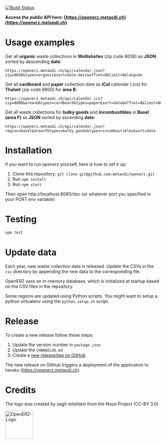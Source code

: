 [![Build Status](https://github.com/metaodi/openerz/workflows/Build%20OpenERZ/badge.svg)](https://github.com/metaodi/openerz/actions?query=workflow%3A%22Build+OpenERZ%22)

**Access the public API here: [https://openerz.metaodi.ch](https://openerz.metaodi.ch)**

Usage examples
==============

Get all **organic** waste collections in **Wollishofen** (zip code 8038) as **JSON** sorted by descending **date**:

```
https://openerz.metaodi.ch/api/calendar.json?zip=8038&types=organic&sort=date:desc&offset=0&limit=0&lang=de
```

Get all **cardboard** and **paper** collection date as **iCal** calendar (.ics) for **Thalwil** (zip code 8800) for **area B**:

```
https://openerz.metaodi.ch/api/calendar.ics?zip=8800&area=b&types=cardboard&types=paper&sort=date&offset=0&limit=0&lang=de
```

Get all waste collections for **bulky goods** and **incombustibles** in **Basel (area F)** as **JSON** sorted by ascending **date**:

```
https://openerz.metaodi.ch/api/calendar.json?region=basel&area=f&types=bulky_goods&types=incombustibles&sort=date
```

Installation
============

If you want to run openerz yourself, here is how to set it up:

1. Clone this repository: `git clone git@github.com:metaodi/openerz.git`
1. Run `npm install`
1. Run `npm start`

Then open http://localhost:8080/doc (or whatever port you specified in your PORT env variable)

Testing
=======

```bash
npm test
```

Update data
===========

Each year, new waste collection data is released. 
Update the CSVs in the `csv` directory by appending the new data to the corresponding file.

OpenERZ uses an in-memory database, which is initialized at startup based on the CSV files in the repository.

Some regions are updated using Python scripts.
You might want to setup a python virtualenv using the `python_setup.sh` script.

Release
=======

To create a new release follow these steps:

1. Update the version number in `package.json`
1. Update the `CHANGELOG.md`
1. Create a [new release/tag on GitHub](https://github.com/metaodi/openerz/releases)

The new release on GitHub triggers a deployment of the application to heroku (https://openerz.metaodi.ch).

Credits
=======

The logo was created by sagit milshtein from the Noun Project (CC-BY 3.0)

<img src="https://openerz.metaodi.ch/static/logo.png" alt="OpenERZ-Logo" width="90"/>
